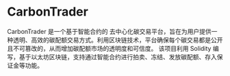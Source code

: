 # CarbonTrader
CarbonTrader 是一个基于智能合约的 去中心化碳交易平台，旨在为用户提供一种透明、高效的碳配额交易方式。利用区块链技术，平台确保每个碳交易都是公开且不可篡改的，从而增加碳配额市场的透明度和可信度。  该项目利用 Solidity 编写，基于以太坊区块链，支持通过智能合约进行拍卖、冻结、发放碳配额、存入保证金等功能。

